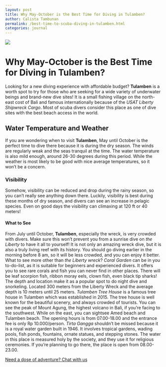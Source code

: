 ```yaml
---
layout: post
title: Why May-October is the Best Time for Diving in Tulamben?
author: Calista Tambunan
permalink: /best-time-to-scuba-diving-in-tulamben.html
categories: journal
---
```


<img src="https://i.imgur.com/fCYPJoR.jpg" class="img-responsive post-feat-img" />

# Why May-October is the Best Time for Diving in Tulamben?

Looking for a new diving experience with affordable budget? **Tulamben** is a worth spot to try for those who are seeking for a wide variety of underwater beings and brand-new dive sites! It is a small fishing village on the north-east cost of Bali and famous internationally because of the *USAT Liberty Shipwreck Cargo*. Most of scuba divers consider this place as one of dive sites with the best beach access in the world. 
## Water Temperature and Weather
If you are wondering when to visit **Tulamben**, May until October is the perfect time to dive there because it is during the dry season. The winds are regularly weak and the seas tranquil at the time. The water temperature is also mild enough, around 26-30 degrees during this period. While the weather is most likely to be good with nice average temperatures, so it won’t be a concern. 
### Visibility 
Somehow, visibility can be reduced and drop during the rainy season, so you can’t really see anything down there. Luckily, visibility is best during these months of dry season, and divers can see an increase in pelagic species. Even on good days the visibility can climaxing at 120 ft or 40 meters!
#### What to See
From July until October, **Tulamben**, especially the wreck, is very crowded with divers. Make sure this won’t prevent you from a sunrise dive on *the Liberty* to have it all to yourself! It is not only an amazing wreck dive, but it is also a truly living reef with its history. You should go diving earlier in the morning before 8 am, so it will be less crowded, and you can enjoy it better. What to see more other than *the Liberty wreck*?
 *Coral Garden* can be in you to-do-list, as it is suitable for beginners and experienced divers. It offers you to see rare corals and fish you can never find in other places. There will be leaf scorpion fish, ribbon moray eels, clown fish, even black tip sharks! The depth and location make it as a popular spot to do night dive and snorkeling. Located 300 meters from the Liberty Wreck and the average depth is 10 meters until 25 meters. 
*Tulamben Tree House* is a famous tree house in Tulamben which was established in 2015. The tree house is well known for the beautiful scenery, and always crowded of tourists. You can see the peak of Mount Agung, the highest volcano in Bali, if you’re facing to the southwest. While on the east, you can sightsee Amed beach and Tulamben beach. The opening hours is from 07.00-18.00 and the entrance fee is only Rp 10.000/person. 
*Tirta Gangga* shouldn’t be missed because it is a royal water garden built in 1946. It involves tropical gardens, wading pools, fish ponds, fountains, ornate statues, and stepping stones. The water in this place is measured holy by the society, and they use it for religious ceremonies. If you’re planning to go there, the place is open from 08.00-23.00.


<a href="https://web.whatsapp.com/send?phone={{site.wa}}&text=Hi%20E-Nyelam,%20i%20need%20info%20for%20dive%20spot" class="cta--in--page">Need a dose of adventure? Chat with us</a>
